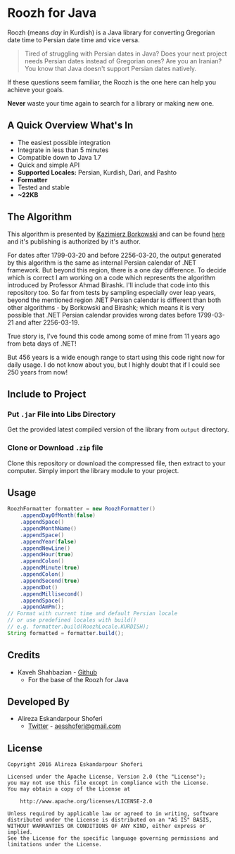 # Roozh for Java
Roozh (means *day* in Kurdish) is a Java library for converting Gregorian date time to Persian date time and vice versa.

> Tired of struggling with Persian dates in Java? Does your next project needs Persian dates instead of Gregorian ones? Are you an Iranian? You know that Java doesn't support Persian dates natively.

If these questions seem familiar, the Roozh is the one here can help you achieve your goals.

**Never** waste your time again to search for a library or making new one.

## A Quick Overview What's In
* The easiest possible integration
* Integrate in less than 5 minutes
* Compatible down to Java 1.7
* Quick and simple API
* **Supported Locales:** Persian, Kurdish, Dari, and Pashto
* **Formatter**
* Tested and stable
* **~22KB**

## The Algorithm
This algorithm is presented by [Kazimierz Borkowski](http://www.astro.uni.torun.pl/~kb/personal.html) and can be found [here](http://www.astro.uni.torun.pl/~kb/Papers/EMP/PersianC-EMP.htm) and it's publishing is authorized by it's author.

For dates after 1799-03-20 and before 2256-03-20, the output generated by this algorithm is the same as internal Persian calendar of .NET framework. But beyond this region, there is a one day difference. To decide which is correct I am working on a code which represents the algorithm introduced by Professor Ahmad Birashk. I'll include that code into this repository too. So far from tests by sampling especially over leap years, beyond the mentioned region .NET Persian calendar is different than both other algorithms - by Borkowski and Birashk; which means it is very possible that .NET Persian calendar provides wrong dates before 1799-03-21 and after 2256-03-19.

True story is, I've found this code among some of mine from 11 years ago from beta days of .NET!

But 456 years is a wide enough range to start using this code right now for daily usage. I do not know about you, but I highly doubt that if I could see 250 years from now!

## Include to Project
### Put `.jar` File into Libs Directory
Get the provided latest compiled version of the library from `output` directory.

### Clone or Download `.zip` file
Clone this repository or download the compressed file, then extract to your computer. Simply import the library module to your project.

## Usage
```java
RoozhFormatter formatter = new RoozhFormatter()
	.appendDayOfMonth(false)
	.appendSpace()
	.appendMonthName()
	.appendSpace()
	.appendYear(false)
	.appendNewLine()
	.appendHour(true)
	.appendColon()
	.appendMinute(true)
	.appendColon()
	.appendSecond(true)
	.appendDot()
	.appendMillisecond()
	.appendSpace()
	.appendAmPm();
// Format with current time and default Persian locale
// or use predefined locales with build()
// e.g. formatter.build(RoozhLocale.KURDISH);
String formatted = formatter.build();
```

## Credits
- Kaveh Shahbazian - [Github](https://github.com/dc0d)
    - For the base of the Roozh for Java

## Developed By
- Alireza Eskandarpour Shoferi
    - [Twitter](https://twitter.com/enormoustheory) - [aesshoferi@gmail.com](mailto:aesshoferi@gmail.com)

## License
    Copyright 2016 Alireza Eskandarpour Shoferi
    
    Licensed under the Apache License, Version 2.0 (the "License");
    you may not use this file except in compliance with the License.
    You may obtain a copy of the License at
    
		http://www.apache.org/licenses/LICENSE-2.0
    
    Unless required by applicable law or agreed to in writing, software
    distributed under the License is distributed on an "AS IS" BASIS,
    WITHOUT WARRANTIES OR CONDITIONS OF ANY KIND, either express or implied.
    See the License for the specific language governing permissions and
    limitations under the License.

